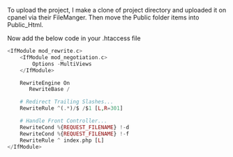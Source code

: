 To upload the project, I make a clone of project directory and uploaded it on cpanel via their FileManger. Then move the Public folder items into Public_Html.

Now add the below code in your .htaccess file
```php
<IfModule mod_rewrite.c>
    <IfModule mod_negotiation.c>
        Options -MultiViews
    </IfModule>

    RewriteEngine On
       RewriteBase /

    # Redirect Trailing Slashes...
    RewriteRule ^(.*)/$ /$1 [L,R=301]

    # Handle Front Controller...
    RewriteCond %{REQUEST_FILENAME} !-d
    RewriteCond %{REQUEST_FILENAME} !-f
    RewriteRule ^ index.php [L]
</IfModule>
```
